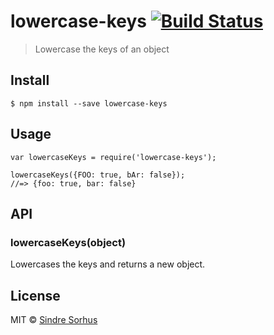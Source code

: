 lowercase-keys [![Build Status](https://travis-ci.org/sindresorhus/lowercase-keys.svg?branch=master)](https://travis-ci.org/sindresorhus/lowercase-keys)
========================================================================================================================================================

> Lowercase the keys of an object

Install
-------

    $ npm install --save lowercase-keys

Usage
-----

    var lowercaseKeys = require('lowercase-keys');

    lowercaseKeys({FOO: true, bAr: false});
    //=> {foo: true, bar: false}

API
---

### lowercaseKeys(object)

Lowercases the keys and returns a new object.

License
-------

MIT © [Sindre Sorhus](http://sindresorhus.com)
